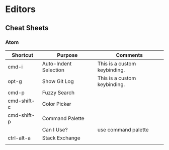 # Editors

## Cheat Sheets
### Atom
| Shortcut | Purpose | Comments |
| -------- | ------- | -------- |
| cmd-i | Auto-Indent Selection | This is a custom keybinding. |
| opt-g | Show Git Log | This is a custom keybinding. |
| cmd-p | Fuzzy Search | |
| cmd-shift-c | Color Picker | |
| cmd-shift-p | Command Palette | |
| | Can I Use? | use command palette |
| ctrl-alt-a | Stack Exchange | |
| | | |

